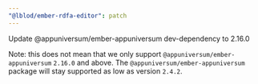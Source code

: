 ```yaml
---
"@lblod/ember-rdfa-editor": patch
---
```


Update @appuniversum/ember-appuniversum dev-dependency to 2.16.0

Note: this does not mean that we only support `@appuniversum/ember-appuniversum` `2.16.0` and above. The `@appuniversum/ember-appuniversum` package will stay supported as low as version `2.4.2`.
